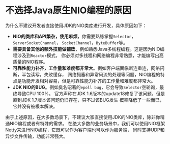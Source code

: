 不选择Java原生NIO编程的原因
=================================================
为什么不建议开发者直接使用JDK的NIO类库进行开发，具体原因如下：
+ **NIO的类库和API繁杂，使用麻烦**，你需要熟练掌握`Selector`，`ServerSocketChannel`，
`SocketChannel`，`ByteBuffer`等。
+ **需要具备其他的额外技能做铺垫**，例如熟悉Java多线程编程。这是因为NIO编程涉及到`Reactor`模式，
你必须对多线程和网络编程非常熟悉，才能编写出高质量的NIO程序。
+ **可靠性能力补齐，工作量和难度都非常大**。例如客户端面临断连重连，网络闪断，半包读写，失败缓存，
网络拥塞和异常码流的处理等问题，NIO编程的特点是功能开发相对容易，但是可靠性能力补齐的工作量和难度都非常大。
+ **JDK NIO的BUG**。例如臭名昭著的`epoll bug`，它会导致`Selector`空轮询，最终导致CPU 100%。
官方声称在JDK 1.6版本的update18修复了该问题，但是直到JDK 1.7版本该问题仍旧存在，只不过该BUG发生
概率降低了一些而已，它并没有被根本解决。

由于上述原因，在大多数场景下，不建议大家直接使用JDK的NIO类库，除非你精通NIO编程或者有特殊的需求。
在绝大多数的业务场景中，我们可以使用NIO框架Netty来进行NIO编程，它既可以作为客户端也可以作为服务端，
同时支持UDP和异步文件传输，功能非常强大。
